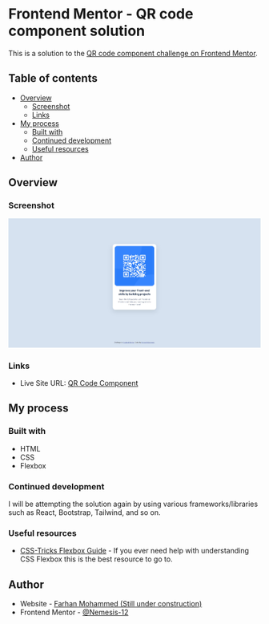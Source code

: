 # Frontend Mentor - QR code component solution

This is a solution to the [QR code component challenge on Frontend Mentor](https://www.frontendmentor.io/challenges/qr-code-component-iux_sIO_H).

## Table of contents

- [Overview](#overview)
  - [Screenshot](#screenshot)
  - [Links](#links)
- [My process](#my-process)
  - [Built with](#built-with)
  - [Continued development](#continued-development)
  - [Useful resources](#useful-resources)
- [Author](#author)

## Overview

### Screenshot

![](./screenshot.jpg)

### Links

- Live Site URL: [QR Code Component](https://nemesis-12.github.io/qr-code-component/)

## My process

### Built with

- HTML
- CSS
- Flexbox

### Continued development

I will be attempting the solution again by using various frameworks/libraries such as React, Bootstrap, Tailwind, and so on.

### Useful resources

- [CSS-Tricks Flexbox Guide](https://css-tricks.com/snippets/css/a-guide-to-flexbox/) - If you ever need help with understanding CSS Flexbox this is the best resource to go to.

## Author

- Website - [Farhan Mohammed (Still under construction)](https://famohammed.vercel.app)
- Frontend Mentor - [@Nemesis-12](https://www.frontendmentor.io/profile/Nemesis-12)
